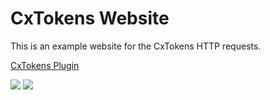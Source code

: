 # CxTokens Website

This is an example website for the CxTokens HTTP requests.

<a href="https://github.com/CKAY-9/CxTokens">CxTokens Plugin</a>

<img src="https://i.imgur.com/5rsM0jL.png" width="auto" />
<img src="https://i.imgur.com/I43uKob.png" width="auto" />